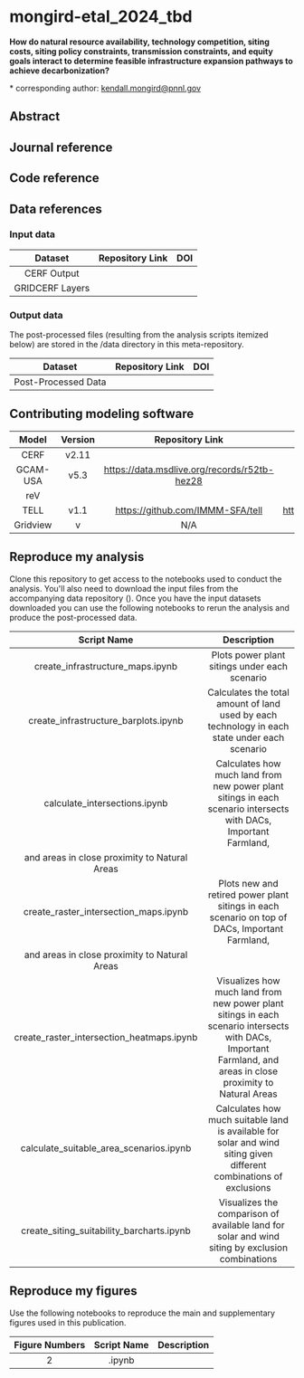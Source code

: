 
# mongird-etal_2024_tbd

**How do natural resource availability, technology competition, siting costs, siting policy constraints, transmission constraints, and equity goals interact to determine feasible infrastructure expansion pathways to achieve decarbonization?**


\* corresponding author: kendall.mongird@pnnl.gov

## Abstract


## Journal reference


## Code reference

## Data references
### Input data
|       Dataset       |               Repository Link                |               DOI                |
|:-------------------:|:--------------------------------------------:|:--------------------------------:|
|   CERF Output       |  |  |
|  GRIDCERF Layers    | | |

### Output data
The post-processed files (resulting from the analysis scripts itemized below) are stored in the /data directory in this meta-repository.

|       Dataset       |                                Repository Link                                |                   DOI                   |
|:-------------------:|:-----------------------------------------------------------------------------:|:---------------------------------------:|
| Post-Processed Data |  |  |


## Contributing modeling software
|  Model   | Version |         Repository Link          | DOI |
|:--------:|:-------:|:--------------------------------:|:---:|
| CERF |  v2.11   |  |  |
| GCAM-USA |  v5.3   | https://data.msdlive.org/records/r52tb-hez28 | https://doi.org/10.57931/1960381 |
| reV |     |  |
|   TELL   |  v1.1   | https://github.com/IMMM-SFA/tell | https://doi.org/10.5281/zenodo.8264217 |
|   Gridview   |  v   | N/A | N/A|


## Reproduce my analysis
Clone this repository to get access to the notebooks used to conduct the analysis. You'll also need 
to download the input files from the accompanying data repository (). Once you have the input datasets downloaded you can use the following 
notebooks to rerun the analysis and produce the post-processed data. 

|                Script Name                 |                                Description                                 |
|:------------------------------------------:|:--------------------------------------------------------------------------:|
|        create_infrastructure_maps.ipynb         | Plots power plant sitings under each scenario |
|        create_infrastructure_barplots.ipynb    | Calculates the total amount of land used by each technology in each state under each scenario |
|        calculate_intersections.ipynb         | Calculates how much land from new power plant sitings in each scenario intersects with DACs, Important Farmland, 
                                                    and areas in close proximity to Natural Areas |
|        create_raster_intersection_maps.ipynb         | Plots new and retired power plant sitings in each scenario on top of DACs, Important Farmland, 
                                                    and areas in close proximity to Natural Areas |                                                    
|        create_raster_intersection_heatmaps.ipynb         | Visualizes how much land from new power plant sitings in each scenario intersects with DACs, Important    Farmland, and areas in close proximity to Natural Areas |
|        calculate_suitable_area_scenarios.ipynb         | Calculates how much suitable land is available for solar and wind siting given different combinations of exclusions |
|        create_siting_suitability_barcharts.ipynb         | Visualizes the comparison of available land for solar and wind siting by exclusion combinations |


## Reproduce my figures
Use the following notebooks to reproduce the main and supplementary figures used in this publication.

| Figure Numbers |                Script Name                 |                                  Description                                   | 
|:--------------:|:------------------------------------------:|:------------------------------------------------------------------------------:|
|       2        |        .ipynb        |                     |
